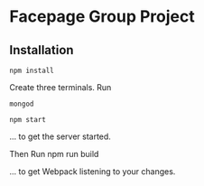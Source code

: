 # Facepage Group Project


## Installation
    npm install

Create three terminals. Run

    mongod

    npm start

... to get the server started.

Then Run
    npm run build

... to get Webpack listening to your changes.